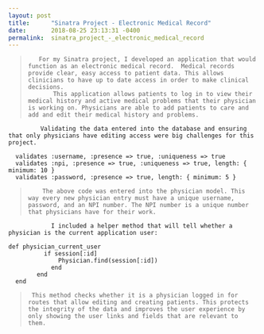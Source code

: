 ```yaml
---
layout: post
title:      "Sinatra Project - Electronic Medical Record"
date:       2018-08-25 23:13:31 -0400
permalink:  sinatra_project_-_electronic_medical_record
---
```



>        For my Sinatra project, I developed an application that would function as an electronic medical record.  Medical records provide clear, easy access to patient data. This allows clinicians to have up to date access in order to make clinical decisions. 
> 			 This application allows patients to log in to view their medical history and active medical problems that their physician is working on. Physicians are able to add patients to care and add and edit their medical history and problems. 
			 Validating the data entered into the database and ensuring that only physicians have editing access were big challenges for this project. 
```
  validates :username, :presence => true, :uniqueness => true
  validates :npi, :presence => true, :uniqueness => true, length: { minimum: 10 }
  validates :password, :presence => true, length: { minimum: 5 }

```
>         The above code was entered into the physician model. This way every new physician entry must have a unique username, password, and an NPI number. The NPI number is a unique number that physicians have for their work. 
				I included a helper method that will tell whether a physician is the current application user:
```
def physician_current_user
		  if session[:id]
			  Physician.find(session[:id])
			end
		end
  end
```

>      This method checks whether it is a physician logged in for routes that allow editing and creating patients. This protects the integrity of the data and improves the user experience by only showing the user links and fields that are relevant to them. 
